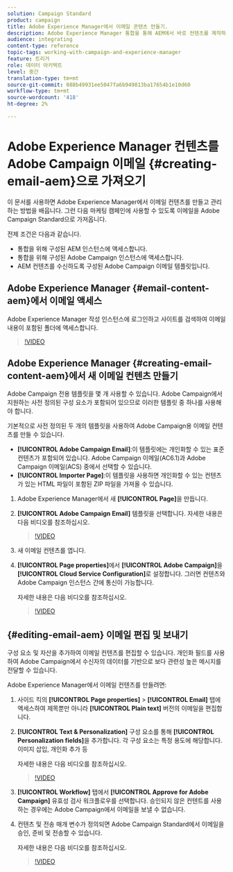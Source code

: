 ```yaml
---
solution: Campaign Standard
product: campaign
title: Adobe Experience Manager에서 이메일 콘텐츠 만들기.
description: Adobe Experience Manager 통합을 통해 AEM에서 바로 컨텐츠를 제작하여 Adobe Campaign에서 나중에 사용할 수 있습니다.
audience: integrating
content-type: reference
topic-tags: working-with-campaign-and-experience-manager
feature: 트리거
role: 데이터 아키텍트
level: 중간
translation-type: tm+mt
source-git-commit: 088b49931ee5047fa6b949813ba17654b1e10d60
workflow-type: tm+mt
source-wordcount: '418'
ht-degree: 2%

---
```



# Adobe Experience Manager 컨텐츠를 Adobe Campaign 이메일 {#creating-email-aem}으로 가져오기

이 문서를 사용하면 Adobe Experience Manager에서 이메일 컨텐츠를 만들고 관리하는 방법을 배웁니다. 그런 다음 마케팅 캠페인에 사용할 수 있도록 이메일을 Adobe Campaign Standard으로 가져옵니다.

전제 조건은 다음과 같습니다.

* 통합을 위해 구성된 AEM 인스턴스에 액세스합니다.
* 통합을 위해 구성된 Adobe Campaign 인스턴스에 액세스합니다.
* AEM 컨텐츠를 수신하도록 구성된 Adobe Campaign 이메일 템플릿입니다.

## Adobe Experience Manager {#email-content-aem}에서 이메일 액세스

Adobe Experience Manager 작성 인스턴스에 로그인하고 사이트를 검색하여 이메일 내용이 포함된 폴더에 액세스합니다.

>[!VIDEO](https://video.tv.adobe.com/v/29996)

## Adobe Experience Manager {#creating-email-content-aem}에서 새 이메일 컨텐츠 만들기

Adobe Campaign 전용 템플릿을 몇 개 사용할 수 있습니다. Adobe Campaign에서 지원하는 사전 정의된 구성 요소가 포함되어 있으므로 이러한 템플릿 중 하나를 사용해야 합니다.

기본적으로 사전 정의된 두 개의 템플릿을 사용하여 Adobe Campaign용 이메일 컨텐츠를 만들 수 있습니다.

* **[!UICONTROL Adobe Campaign Email]**:이 템플릿에는 개인화할 수 있는 표준 컨텐츠가 포함되어 있습니다. Adobe Campaign 이메일(AC6.1)과 Adobe Campaign 이메일(ACS) 중에서 선택할 수 있습니다.
* **[!UICONTROL Importer Page]**:이 템플릿을 사용하면 개인화할 수 있는 컨텐츠가 있는 HTML 파일이 포함된 ZIP 파일을 가져올 수 있습니다.

1. Adobe Experience Manager에서 새 **[!UICONTROL Page]**&#x200B;을 만듭니다.

1. **[!UICONTROL Adobe Campaign Email]** 템플릿을 선택합니다. 자세한 내용은 다음 비디오를 참조하십시오.
   >[!VIDEO](https://video.tv.adobe.com/v/29997)

1. 새 이메일 컨텐츠를 엽니다.

1. **[!UICONTROL Page properties]**&#x200B;에서 **[!UICONTROL Adobe Campaign]**&#x200B;을 **[!UICONTROL Cloud Service Configuration]**&#x200B;로 설정합니다. 그러면 컨텐츠와 Adobe Campaign 인스턴스 간에 통신이 가능합니다.

   자세한 내용은 다음 비디오를 참조하십시오.

   >[!VIDEO](https://video.tv.adobe.com/v/29999)

## {#editing-email-aem} 이메일 편집 및 보내기

구성 요소 및 자산을 추가하여 이메일 컨텐츠를 편집할 수 있습니다. 개인화 필드를 사용하여 Adobe Campaign에서 수신자의 데이터를 기반으로 보다 관련성 높은 메시지를 전달할 수 있습니다.

Adobe Experience Manager에서 이메일 컨텐츠를 만들려면:

1. 사이드 킥의 **[!UICONTROL Page properties]** > **[!UICONTROL Email]** 탭에 액세스하여 제목뿐만 아니라 **[!UICONTROL Plain text]** 버전의 이메일을 편집합니다.

1. **[!UICONTROL Text & Personalization]** 구성 요소를 통해 **[!UICONTROL Personalization fields]**&#x200B;을 추가합니다. 각 구성 요소는 특정 용도에 해당합니다.이미지 삽입, 개인화 추가 등

   자세한 내용은 다음 비디오를 참조하십시오.
   >[!VIDEO](https://video.tv.adobe.com/v/29998)

1. **[!UICONTROL Workflow]** 탭에서 **[!UICONTROL Approve for Adobe Campaign]** 유효성 검사 워크플로우를 선택합니다. 승인되지 않은 컨텐트를 사용하는 경우에는 Adobe Campaign에서 이메일을 보낼 수 없습니다.

1. 컨텐츠 및 전송 매개 변수가 정의되면 Adobe Campaign Standard에서 이메일을 승인, 준비 및 전송할 수 있습니다.

   자세한 내용은 다음 비디오를 참조하십시오.

   >[!VIDEO](https://video.tv.adobe.com/v/23721)
